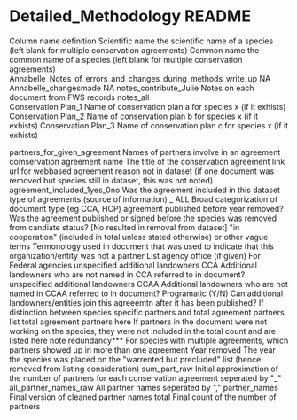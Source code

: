 # Detailed_Methodology README

Column name	definition
Scientific name	the scientific name of a species (left blank for multiple conservation agreements)
Common name	the common name of a species (left blank for multiple conservation agreements)
Annabelle_Notes_of_errors_and_changes_during_methods_write_up	NA
Annabelle_changesmade	NA
notes_contribute_Julie	Notes on each document from FWS records
notes_all	
Conservation Plan_1	Name of conservation plan a for species x (if it exhists)
Conservation Plan_2	Name of conservation plan b for species x (if it exhists)
Conservation Plan_3	Name of conservation plan c for species x (if it exhists)
 	
partners_for_given_agreement	Names of partners involve in an agreement
comservation agreement name	The title of the conservation agreement
link	url for webbased agreement
reason not in dataset (if one document was removed but species still in dataset, this was not noted)	
agreement_included_1yes_0no	Was the agreement included in this dataset 
type of agreements (source of information) _ ALL	Broad categorization of document type (eg CCA, HCP)
agreement published before year removed?	Was the agreement published or signed before the species was removed from candiate status? [No resulted in removal from dataset]
"in cooperation" (included in total unless stated otherwise) or other vague terms	Termonology used in document that was used to indicate that this organization/entity was not a partner 
List agency office (if given)	For Federal agencies
unspecified additional landowners CCA	Additional landowners who are not named in CCA referred to in document?
unspecified additional landowners CCAA	Additional landowners who are not named in CCAA referred to in document?
Programatic (Y/N)	Can additional landowners/entities join this agreeemtn after it has been published?
If distinction between species specific partners and total agreement partners, list total agreement partners here	If partners in the document were not working on the species, they were not included in the total count and are listed here
note redundancy***	For species with multiple agreements, which partners showed up in more than one agreement
Year removed	The year the species was placed on the "warrented but precluded" list (hence removed from listing consideration)
sum_part_raw	Initial approximation of the number of partners for each conservation agreement seperated by "_"
all_partner_names_raw	All partner names seperated by ","
partner_names	Final version of cleaned partner names
total	Final count of the number of partners